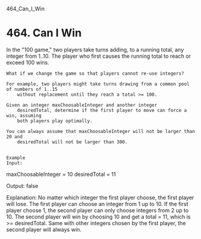 464_Can_I_Win
# 464. Can I Win

In the "100 game," two players take turns adding, to a running total, any integer from 1..10.
        The player who first causes the running total to reach or exceed 100 wins. 

    What if we change the game so that players cannot re-use integers? 

    For example, two players might take turns drawing from a common pool of numbers of 1..15
        without replacement until they reach a total >= 100.

    Given an integer maxChoosableInteger and another integer
        desiredTotal, determine if the first player to move can force a win, assuming
        both players play optimally. 

    You can always assume that maxChoosableInteger will not be larger than 20 and
        desiredTotal will not be larger than 300.
    

    Example
    Input:
maxChoosableInteger = 10
desiredTotal = 11

Output:
false

Explanation:
No matter which integer the first player choose, the first player will lose.
The first player can choose an integer from 1 up to 10.
If the first player choose 1, the second player can only choose integers from 2 up to 10.
The second player will win by choosing 10 and get a total = 11, which is >= desiredTotal.
Same with other integers chosen by the first player, the second player will always win.